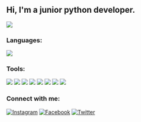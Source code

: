 ## Hi, I'm a junior python developer.

![](https://komarev.com/ghpvc/?username=denyspalianytsia)

### Languages:

<img src="https://img.shields.io/badge/Python-black?style=for-the-badge&logo=python&logoColor=blue"/>

### Tools:

<img src="https://img.shields.io/badge/Linux-black?style=for-the-badge&logo=linux&logoColor=white"/> <img src="https://img.shields.io/badge/Vim-black?style=for-the-badge&logo=vim&logoColor=1c8e3e"/>
<img src="https://img.shields.io/badge/PostgreSQL-black?style=for-the-badge&logo=PostgreSQL&logoColor=blue"/>
<img src="https://img.shields.io/badge/Git-black?style=for-the-badge&logo=git&logoColor=rad"/>
<img src="https://img.shields.io/badge/Django-black?style=for-the-badge&logo=django&logoColor=white"/>
<img src="https://img.shields.io/badge/MySQL-black?style=for-the-badge&logo=mysql&logoColor=white"/>
<img src="https://img.shields.io/badge/SQLite-black?style=for-the-badge&logo=sqlite&logoColor=blue"/>
<img src="https://img.shields.io/badge/VSCode-black?style=for-the-badge&logo=Visual Studio Code&logoColor=blue"/>

### Connect with me:

[![Instagram](https://img.shields.io/badge/Instagram-black?style=for-the-badge&logo=Instagram&logoColor=purple)](https://instagram.com/denispalianitsia?igshid=ZDdkNTZiNTM=)
[![Facebook](https://img.shields.io/badge/Facebook-black?style=for-the-badge&logo=Facebook&logoColor=blue)](https://www.facebook.com/profile.php?id=100054716852329)
[![Twitter](https://img.shields.io/badge/Twitter-black?style=for-the-badge&logo=Twitter&logoColor=blue)](https://twitter.com/PalanicaDenis?t=nfUrSL8Gf_-Yk5g_cvvO5g&s=35)
